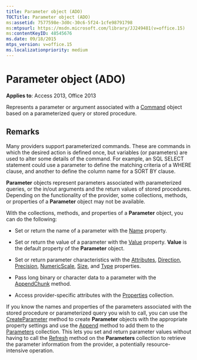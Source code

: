 ```yaml
---
title: Parameter object (ADO)
TOCTitle: Parameter object (ADO)
ms:assetid: 7577598e-3d0c-30c6-5f24-1cfe98791798
ms:mtpsurl: https://msdn.microsoft.com/library/JJ249481(v=office.15)
ms:contentKeyID: 48545676
ms.date: 09/18/2015
mtps_version: v=office.15
ms.localizationpriority: medium
---
```


# Parameter object (ADO)


**Applies to**: Access 2013, Office 2013

Represents a parameter or argument associated with a [Command](command-object-ado.md) object based on a parameterized query or stored procedure.

## Remarks

Many providers support parameterized commands. These are commands in which the desired action is defined once, but variables (or parameters) are used to alter some details of the command. For example, an SQL SELECT statement could use a parameter to define the matching criteria of a WHERE clause, and another to define the column name for a SORT BY clause.

**Parameter** objects represent parameters associated with parameterized queries, or the in/out arguments and the return values of stored procedures. Depending on the functionality of the provider, some collections, methods, or properties of a **Parameter** object may not be available.

With the collections, methods, and properties of a **Parameter** object, you can do the following:

  - Set or return the name of a parameter with the [Name](name-property-ado.md) property.

  - Set or return the value of a parameter with the [Value](value-property-ado.md) property. **Value** is the default property of the **Parameter** object.

  - Set or return parameter characteristics with the [Attributes](attributes-property-ado.md), [Direction](direction-property-ado.md), [Precision](precision-property-ado.md), [NumericScale](numericscale-property-ado.md), [Size](size-property-ado.md), and [Type](type-property-ado.md) properties.

  - Pass long binary or character data to a parameter with the [AppendChunk](appendchunk-method-ado.md) method.

  - Access provider-specific attributes with the [Properties](properties-collection-ado.md) collection.

If you know the names and properties of the parameters associated with the stored procedure or parameterized query you wish to call, you can use the [CreateParameter](createparameter-method-ado.md) method to create **Parameter** objects with the appropriate property settings and use the [Append](append-method-ado.md) method to add them to the [Parameters](parameters-collection-ado.md) collection. This lets you set and return parameter values without having to call the [Refresh](refresh-method-ado.md) method on the **Parameters** collection to retrieve the parameter information from the provider, a potentially resource-intensive operation.

